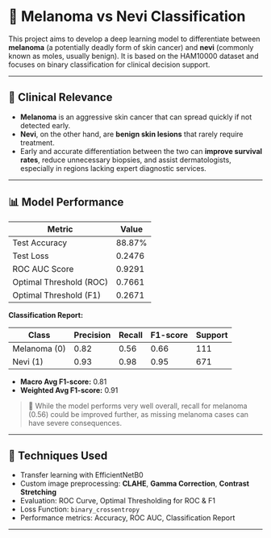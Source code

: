 # 🧪 Melanoma vs Nevi Classification

This project aims to develop a deep learning model to differentiate between **melanoma** (a potentially deadly form of skin cancer) and **nevi** (commonly known as moles, usually benign). It is based on the HAM10000 dataset and focuses on binary classification for clinical decision support.

---

## 🔬 Clinical Relevance

- **Melanoma** is an aggressive skin cancer that can spread quickly if not detected early.
- **Nevi**, on the other hand, are **benign skin lesions** that rarely require treatment.
- Early and accurate differentiation between the two can **improve survival rates**, reduce unnecessary biopsies, and assist dermatologists, especially in regions lacking expert diagnostic services.

---

## 📊 Model Performance

| Metric                  | Value    |
|-------------------------|----------|
| Test Accuracy           | 88.87%   |
| Test Loss               | 0.2476   |
| ROC AUC Score           | 0.9291   |
| Optimal Threshold (ROC) | 0.7661   |
| Optimal Threshold (F1)  | 0.2671   |

**Classification Report:**

| Class        | Precision | Recall | F1-score | Support |
|--------------|-----------|--------|----------|---------|
| Melanoma (0) | 0.82      | 0.56   | 0.66     | 111     |
| Nevi (1)     | 0.93      | 0.98   | 0.95     | 671     |

- **Macro Avg F1-score:** 0.81
- **Weighted Avg F1-score:** 0.91

> 📌 While the model performs very well overall, recall for melanoma (0.56) could be improved further, as missing melanoma cases can have severe consequences.

---

## 🧠 Techniques Used

- Transfer learning with EfficientNetB0
- Custom image preprocessing: **CLAHE**, **Gamma Correction**, **Contrast Stretching**
- Evaluation: ROC Curve, Optimal Thresholding for ROC & F1
- Loss Function: `binary_crossentropy`
- Performance metrics: Accuracy, ROC AUC, Classification Report

---
